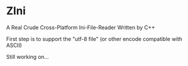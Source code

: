 # ZIni
A Real Crude Cross-Platform Ini-File-Reader Written by C++

First step is to support the "utf-8 file" (or other encode compatible with ASCII)

Still working on...
